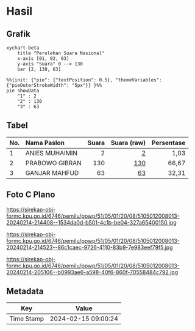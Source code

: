# Hasil

## Grafik

```mermaid
xychart-beta
    title "Perolehan Suara Nasional"
    x-axis [01, 02, 03]
    y-axis "Suara" 0 --> 130
    bar [2, 130, 63]
```

```mermaid
%%{init: {"pie": {"textPosition": 0.5}, "themeVariables": {"pieOuterStrokeWidth": "5px"}} }%%
pie showData
    "1" : 2
    "2" : 130
    "3" : 63
```

## Tabel

| No. | Nama Paslon    | Suara | Suara (raw) | Persentase |
|:--- |:-------------- | -----:| -----------:| ----------:|
| 1   | ANIES MUHAIMIN | 2     | [2][p-1]    | 1,03       |
| 2   | PRABOWO GIBRAN | 130   | [130][p-2]  | 66,67      |
| 3   | GANJAR MAHFUD  | 63    | [63][p-3]   | 32,31      |


[p-1]: https://github.com/gigit-pemilu/pemilu-2024/blob/main/pilpres/hitung-suara/sub/51-bali/sub/05-klungkung/sub/01-nusa-penida/sub/2008-batununggul/sub/013-tps/sub/paslon-1.txt
[p-2]: https://github.com/gigit-pemilu/pemilu-2024/blob/main/pilpres/hitung-suara/sub/51-bali/sub/05-klungkung/sub/01-nusa-penida/sub/2008-batununggul/sub/013-tps/sub/paslon-2.txt
[p-3]: https://github.com/gigit-pemilu/pemilu-2024/blob/main/pilpres/hitung-suara/sub/51-bali/sub/05-klungkung/sub/01-nusa-penida/sub/2008-batununggul/sub/013-tps/sub/paslon-3.txt

## Foto C Plano

https://sirekap-obj-formc.kpu.go.id/6746/pemilu/ppwp/51/05/01/20/08/5105012008013-20240214-214408--1534da0d-b501-4c1b-be04-327a65400150.jpg

https://sirekap-obj-formc.kpu.go.id/6746/pemilu/ppwp/51/05/01/20/08/5105012008013-20240214-214523--86c1caec-9726-4110-83b9-7e983eef79f5.jpg

https://sirekap-obj-formc.kpu.go.id/6746/pemilu/ppwp/51/05/01/20/08/5105012008013-20240214-205106--b0993ae6-a598-40f6-860f-70558484c792.jpg


## Metadata

| Key        | Value               |
| ---------- | ------------------- |
| Time Stamp | 2024-02-15 09:00:24 |



